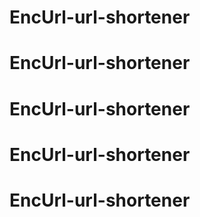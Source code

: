 # EncUrl-url-shortener
# EncUrl-url-shortener
# EncUrl-url-shortener
# EncUrl-url-shortener
# EncUrl-url-shortener
